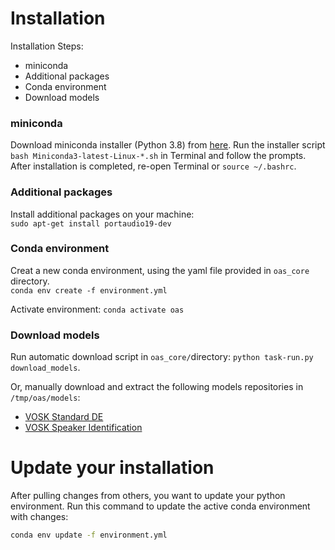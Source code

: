 # Installation

Installation Steps:
* miniconda
* Additional packages
* Conda environment
* Download models


### miniconda
Download miniconda installer (Python 3.8) from [here](https://docs.conda.io/en/latest/miniconda.html). Run the installer script `bash Miniconda3-latest-Linux-*.sh` in Terminal and follow the prompts. After installation is completed, re-open Terminal or `source ~/.bashrc`.

### Additional packages
Install additional packages on your machine:  
`sudo apt-get install portaudio19-dev`

### Conda environment
Creat a new conda environment, using the yaml file provided in `oas_core` directory.  
`conda env create -f environment.yml`

Activate environment: `conda activate oas`

### Download models
Run automatic download script  in `oas_core/`directory: ` python task-run.py download_models `.

Or, manually download and extract the following models repositories in `/tmp/oas/models`:

* [VOSK Standard DE](https://alphacephei.com/vosk/models/vosk-model-de-0.6.zip)
* [VOSK Speaker Identification](https://alphacephei.com/vosk/models/vosk-model-spk-0.4.zip)


# Update your installation

After pulling changes from others, you want to update your python environment.
Run this command to update the active conda environment with changes:
```bash
conda env update -f environment.yml
```